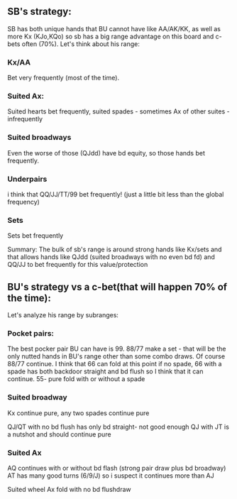 
## SB's strategy:

SB has both unique hands that BU cannot have like AA/AK/KK, as well as more Kx (KJo,KQo) so sb has a big range advantage on this board and c-bets often (70%).
Let's think about his range:

### Kx/AA
Bet very frequently (most of the time).

### Suited Ax:
Suited hearts bet frequently, suited spades - sometimes
Ax of other suites - infrequently

### Suited broadways
Even the worse of those (QJdd) have bd equity, so those hands bet frequently.


### Underpairs
i think that QQ/JJ/TT/99 bet frequently! (just a little bit less than the global frequency)
### Sets
Sets bet frequently

Summary: The bulk of sb's range is around strong hands like Kx/sets and that allows hands like QJdd (suited broadways with no even bd fd) and QQ/JJ  to bet frequently for this value/protection


## BU's strategy vs a c-bet(that will happen 70% of the time):

Let's analyze his range by subranges:

### Pocket pairs:


The best pocker pair BU can have is 99.
88/77 make a set - that will be the only nutted hands in BU's range other than some combo draws. Of course 88/77 continue. I think that 66 can fold at this point if no spade, 66 with a spade has both backdoor straight and bd flush so I think that it can continue.
55- pure fold with or without a spade

### Suited broadway
Kx continue pure, any two spades continue pure

QJ/QT with no bd flush has only bd straight- not good enough QJ with 
JT is a nutshot and should continue pure

### Suited Ax
AQ continues with or without bd flash (strong pair draw plus bd broadway)
AT has many good turns (6/9/J) so i suspect it continues more than AJ

Suited wheel Ax fold with no bd flushdraw
